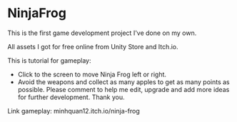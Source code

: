 # NinjaFrog
 This is the first game development project I've done on my own.

All assets I got for free online from Unity Store and Itch.io.

This is tutorial for gameplay:

- Click to the screen to move Ninja Frog left or right.
- Avoid the weapons and collect as many apples to get as many points as possible.
Please comment to help me edit, upgrade and add more ideas for further development. Thank you.

Link gameplay:
minhquan12.itch.io/ninja-frog
